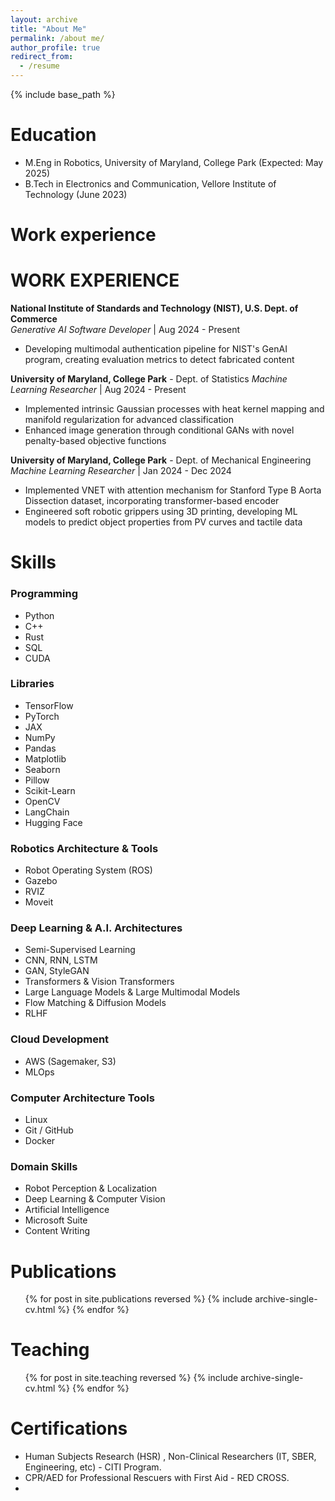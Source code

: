 ```yaml
---
layout: archive
title: "About Me"
permalink: /about me/
author_profile: true
redirect_from:
  - /resume
---
```


{% include base_path %}

Education
======
* M.Eng in Robotics, University of Maryland, College Park (Expected: May 2025)
* B.Tech in Electronics and Communication, Vellore Institute of Technology (June 2023)


Work experience
======
# WORK EXPERIENCE

**National Institute of Standards and Technology (NIST), U.S. Dept. of Commerce**  
*Generative AI Software Developer* | Aug 2024 - Present
- Developing multimodal authentication pipeline for NIST's GenAI program, creating evaluation metrics to detect fabricated content

**University of Maryland, College Park** - Dept. of Statistics 
*Machine Learning Researcher* | Aug 2024 - Present
- Implemented intrinsic Gaussian processes with heat kernel mapping and manifold regularization for advanced classification
- Enhanced image generation through conditional GANs with novel penalty-based objective functions

**University of Maryland, College Park** - Dept. of Mechanical Engineering  
*Machine Learning Researcher* | Jan 2024 - Dec 2024
- Implemented VNET with attention mechanism for Stanford Type B Aorta Dissection dataset, incorporating transformer-based encoder
- Engineered soft robotic grippers using 3D printing, developing ML models to predict object properties from PV curves and tactile data


Skills
======
### Programming
- Python
- C++
- Rust
- SQL
- CUDA

### Libraries
- TensorFlow
- PyTorch
- JAX
- NumPy
- Pandas
- Matplotlib
- Seaborn
- Pillow
- Scikit-Learn
- OpenCV
- LangChain
- Hugging Face

### Robotics Architecture & Tools
- Robot Operating System (ROS)
- Gazebo
- RVIZ
- Moveit

### Deep Learning & A.I. Architectures
- Semi-Supervised Learning
- CNN, RNN, LSTM
- GAN, StyleGAN
- Transformers & Vision Transformers
- Large Language Models & Large Multimodal Models
- Flow Matching & Diffusion Models
- RLHF

### Cloud Development
- AWS (Sagemaker, S3)
- MLOps

### Computer Architecture Tools
- Linux
- Git / GitHub
- Docker

### Domain Skills
- Robot Perception & Localization
- Deep Learning & Computer Vision
- Artificial Intelligence
- Microsoft Suite
- Content Writing

Publications
======
  <ul>{% for post in site.publications reversed %}
    {% include archive-single-cv.html %}
  {% endfor %}</ul>
  

  
Teaching
======
  <ul>{% for post in site.teaching reversed %}
    {% include archive-single-cv.html %}
  {% endfor %}</ul>
  
Certifications
======
* Human Subjects Research (HSR) , Non-Clinical Researchers (IT, SBER, Engineering, etc) - CITI Program.
* CPR/AED for Professional Rescuers with First Aid - RED CROSS.
* 

